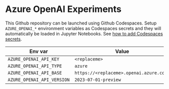 # Azure OpenAI Experiments

This Github repository can be launched using Github Codespaces.
Setup `AZURE_OPENAI_*` environment variables as Codespaces secrets 
and they will automatically be loaded in Jupyter Notebooks.
See [how to add Codespaces secrets](https://docs.github.com/en/codespaces/managing-codespaces-for-your-organization/managing-secrets-for-your-repository-and-organization-for-github-codespaces#adding-secrets-for-a-repository).

| Env var | Value |
|---------|-------|
| `AZURE_OPENAI_API_KEY`     | `<replaceme>` |
| `AZURE_OPENAI_API_TYPE`    | `azure` |
| `AZURE_OPENAI_API_BASE`    | `https://<replaceme>.openai.azure.com/` |
| `AZURE_OPENAI_API_VERSION` | `2023-07-01-preview` |

